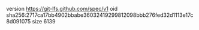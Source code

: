 version https://git-lfs.github.com/spec/v1
oid sha256:2717ca17bb4902bbabe36032419299812098bbb276fed32d1113e17c8d091075
size 6139
